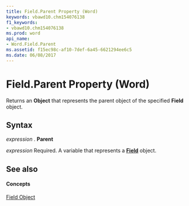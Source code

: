 ```yaml
---
title: Field.Parent Property (Word)
keywords: vbawd10.chm154076138
f1_keywords:
- vbawd10.chm154076138
ms.prod: word
api_name:
- Word.Field.Parent
ms.assetid: f15ec98c-af10-7def-6a45-6621294ee6c5
ms.date: 06/08/2017
---
```



# Field.Parent Property (Word)

Returns an  **Object** that represents the parent object of the specified **Field** object.


## Syntax

 _expression_ . **Parent**

 _expression_ Required. A variable that represents a **[Field](Word.Field.md)** object.


## See also


#### Concepts


[Field Object](Word.Field.md)

